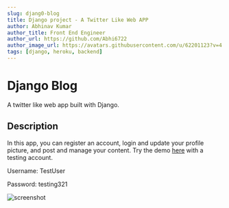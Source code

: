 ```yaml
---
slug: djang0-blog
title: Django project - A Twitter Like Web APP
author: Abhinav Kumar
author_title: Front End Engineer
author_url: https://github.com/Abhi6722
author_image_url: https://avatars.githubusercontent.com/u/62201123?v=4
tags: [django, heroku, backend]
---
```


# Django Blog

A twitter like web app built with Django.

<!--truncate-->

## Description

In this app, you can register an account, login and update your profile picture, and post and manage your content. Try the demo [here](https://quiet-escarpment-41189.herokuapp.com/) with a testing account.

Username: TestUser

Password: testing321

![screenshot](/files/django-blog.png)
